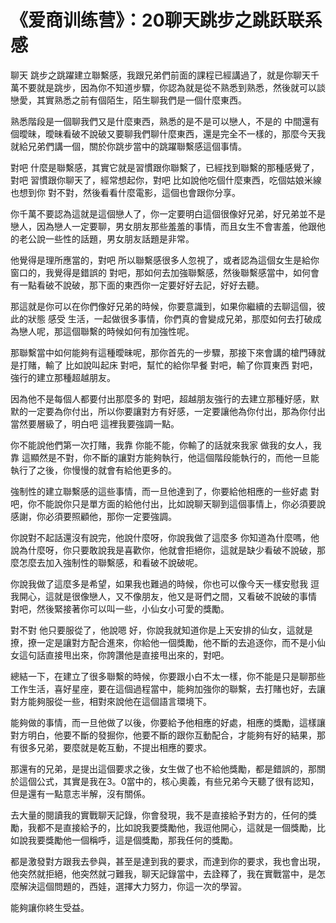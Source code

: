 # 《爱商训练营》：20聊天跳步之跳跃联系感

聊天 跳步之跳躍建立聯繫感，我跟兄弟們前面的課程已經講過了，就是你聊天千萬不要就是跳步，因為你不知道步驟，你認為就是從不熟悉到熟悉，然後就可以談戀愛，其實熟悉之前有個陌生，陌生聊我們是一個什麼東西。

熟悉階段是一個聊我們又是什麼東西，熟悉的是不是可以戀人，不是的 中間還有個曖昧，曖昧看破不說破又要聊我們聊什麼東西，還是完全不一樣的，那麼今天我就給兄弟們講一個，關於你跳步當中的跳躍聯繫感這個事情。

對吧 什麼是聯繫感，其實它就是習慣跟你聯繫了，已經找到聯繫的那種感覺了，對吧 習慣跟你聊天了，經常想起你，對吧 比如說他吃個什麼東西，吃個姑娘米線也想到你 對不對，然後看看什麼電影，這個也會跟你分享。

你千萬不要認為這就是這個戀人了，你一定要明白這個很像好兄弟，好兄弟並不是戀人，因為戀人一定要聊，男女朋友那些羞羞的事情，而且女生不會害羞，他跟他的老公說一些性的話題，男女朋友話題是非常。

他覺得是理所應當的，對吧 所以聯繫感很多人忽視了，或者認為這個女生是給你窗口的，我覺得是錯誤的 對吧，那如何去加強聯繫感，然後聯繫感當中，如何會有一點看破不說破，那下面的東西你一定要好好去記，好好去聽。

那這就是你可以在你們像好兄弟的時候，你要意識到，如果你繼續的去聊這個，彼此的狀態 感受 生活，一起做很多事情，你們真的會變成兄弟，那麼如何去打破成為戀人呢，那這個聯繫的時候如何有加強性呢。

那聯繫當中如何能夠有這種曖昧呢，那你首先的一步驟，那接下來會講的槍門磚就是打賭，輸了 比如說叫起床 對吧，幫忙的給你早餐 對吧，輸了你買東西 對吧，強行的建立那種超越朋友。

因為他不是每個人都要付出那麼多的 對吧，超越朋友強行的去建立那種好感，默默的一定要為你付出，所以你要讓對方有好感，一定要讓他為你付出，那為你付出當然要層級了，明白吧 這裡我要強調一點。

你不能說他們第一次打賭，我靠 你能不能，你輸了的話就來我家 做我的女人，我靠 這顯然是不對，你不斷的讓對方能夠執行，他這個階段能執行的，而他一旦能執行了之後，你慢慢的就會有給他更多的。

強制性的建立聯繫感的這些事情，而一旦他達到了，你要給他相應的一些好處 對吧，你不能說你只是單方面的給他付出，比如說聊天聊到這個事情上，你必須要說感謝，你必須要照顧他，那你一定要強調。

你說對不起話還沒有說完，他說什麼呀，你說我做了這麼多 你知道為什麼嗎，他說為什麼呀，你只要敢說我是喜歡你，他就會拒絕你，這就是缺少看破不說破，那麼怎麼去加入強制性的聯繫感，和看破不說破呢。

你說我做了這麼多是希望，如果我也難過的時候，你也可以像今天一樣安慰我 逗我開心，這就是很像戀人，又不像朋友，他又是哥們之間，又看破不說破的事情 對吧，然後緊接著你可以叫一些，小仙女小可愛的獎勵。

對不對 他只要服從了，他說嗯 好，你說我就知道你是上天安排的仙女，這就是撩，撩一定是讓對方配合進來，你給他一個獎勵，他不斷的去追逐你，而不是小仙女這句話直接甩出來，你誇讚他是直接甩出來的，對吧。

總結一下，在建立了很多聯繫的時候，你要跟小白不太一樣，你不能是只是聊那些工作生活，喜好星座，要在這個過程當中，能夠加強你的聯繫，去打賭也好，去讓對方能夠服從一些，相對來說他在這個語言環境下。

能夠做的事情，而一旦他做了以後，你要給予他相應的好處，相應的獎勵，這樣讓對方明白，他要不斷的發掘你，他要不斷的跟你互動配合，才能夠有好的結果，那有很多兄弟，要麼就是乾互動，不提出相應的要求。

那還有的兄弟，是提出這個要求之後，女生做了也不給他獎勵，都是錯誤的，那關於這個公式，其實是我在3。0當中的，核心奧義，有些兄弟今天聽了很有認知，但是還有一點意志半解，沒有關係。

去大量的閱讀我的實戰聊天記錄，你會發現，我不是直接給予對方的，任何的獎勵，我都不是直接給予的，比如說我要獎勵他，我逗他開心，這就是一個獎勵，比如說我要獎勵他一個稱呼，這是個獎勵，那我任何的獎勵。

都是激發對方跟我去參與，甚至是達到我的要求，而達到你的要求，我也會出現，他突然就拒絕，他突然就刁難我，聊天記錄當中，去詮釋了，我在實戰當中，是怎麼解決這個問題的，西娃，選擇大力努力，你這一次的學習。

能夠讓你終生受益。
